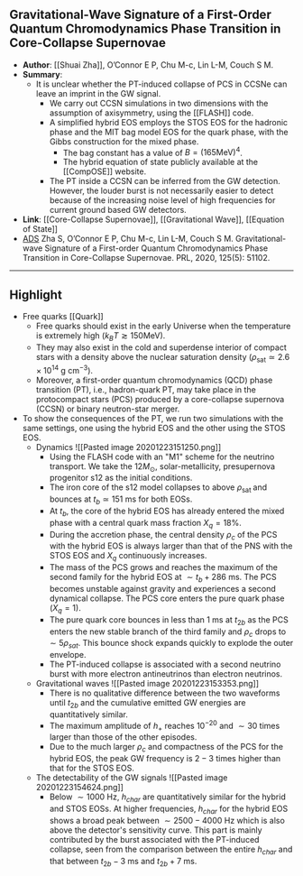 ## Gravitational-Wave Signature of a First-Order Quantum Chromodynamics Phase Transition in Core-Collapse Supernovae

- **Author**: [[Shuai Zha]], O’Connor E P, Chu M-c, Lin L-M, Couch S M.
- **Summary**:
	- It is unclear whether the PT-induced collapse of PCS in CCSNe can leave an imprint in the GW signal.
		- We carry out CCSN simulations in two dimensions with the assumption of axisymmetry, using the [[FLASH]] code.
		- A simplified hybrid EOS employs the STOS EOS for the hadronic phase and the MIT bag model EOS for the quark phase, with the Gibbs construction for the mixed phase.
			- The bag constant has a value of $B=(165 \mathrm{MeV})^{4}$.
			- The hybrid equation of state publicly available at the [[CompOSE]] website.
		- The PT inside a CCSN can be inferred from the GW detection. However, the louder burst is not necessarily easier to detect because of the increasing noise level of high frequencies for current ground based GW detectors.
- **Link**: [[Core-Collapse Supernovae]], [[Gravitational Wave]], [[Equation of State]]
- [ADS](https://ui.adsabs.harvard.edu/abs/2020PhRvL.125e1102Z) Zha S, O’Connor E P, Chu M-c, Lin L-M, Couch S M. Gravitational-wave Signature of a First-order Quantum Chromodynamics Phase Transition in Core-Collapse Supernovae. PRL, 2020, 125(5): 51102.

___

## Highlight

- Free quarks [[Quark]]
	- Free quarks should exist in the early Universe when the temperature is extremely high ($k_{B} T \gtrsim 150 \mathrm{MeV}$).
	- They may also exist in the cold and superdense interior of compact stars with a density above the nuclear saturation density ($\rho_{\mathrm{sat}} \simeq 2.6 \times 10^{14} \mathrm{~g} \mathrm{~cm}^{-3}$).
	- Moreover, a first-order quantum chromodynamics (QCD) phase transition (PT), i.e., hadron-quark PT, may take place in the protocompact stars (PCS) produced by a core-collapse supernova (CCSN) or binary neutron-star merger.
- To show the consequences of the PT, we run two simulations with the same settings, one using the hybrid EOS and the other using the STOS EOS.
	- Dynamics
		![[Pasted image 20201223151250.png]]
		- Using the FLASH code with an "M1" scheme for the neutrino transport. We take the $12 M_{\odot}$, solar-metallicity, presupernova progenitor s12 as the initial conditions.
		- The iron core of the s12 model collapses to above $\rho_{\text {sat }}$ and bounces at $t_{b} \simeq 151 \mathrm{~ms}$ for both EOSs.
		- At $t_{b}$, the core of the hybrid EOS has already entered the mixed phase with a central quark mass fraction $X_{q}=18 \%$.
		- During the accretion phase, the central density $\rho_{c}$ of the PCS with the hybrid EOS is always larger than that of the PNS with the STOS EOS and $X_{q}$ continuously increases.
		- The mass of the PCS grows and reaches the maximum of the second family for the hybrid EOS at $\sim t_{b}+286 \mathrm{~ms}$. The PCS becomes unstable against gravity and experiences a second dynamical collapse. The PCS core enters the pure quark phase ($X_{q}=1$).
		- The pure quark core bounces in less than $1 \mathrm{~ms}$ at $t_{2 b}$ as the PCS enters the new stable branch of the third family and $\rho_{c}$ drops to $\sim 5 \rho_{sat}$. This bounce shock expands quickly to explode the outer envelope.
		- The PT-induced collapse is associated with a second neutrino burst with more electron antineutrinos than electron neutrinos.
	- Gravitational waves
		![[Pasted image 20201223153353.png]]
		- There is no qualitative difference between the two waveforms until $t_{2 b}$ and the cumulative emitted GW energies are quantitatively similar.
		- The maximum amplitude of $h_{+}$ reaches $10^{-20}$ and $\sim 30$ times larger than those of the other episodes.
		- Due to the much larger $\rho_{c}$ and compactness of the PCS for the hybrid EOS, the peak GW frequency is $2-3$ times higher than that for the STOS EOS.
	- The detectability of the GW signals
		![[Pasted image 20201223154624.png]]
		- Below $\sim 1000 \mathrm{~Hz}$, $h_{char}$ are quantitatively similar for the hybrid and STOS EOSs. At higher frequencies, $h_{char}$ for the hybrid EOS shows a broad peak between $\sim 2500-4000 \mathrm{~Hz}$ which is also above the detector's sensitivity curve. This part is mainly contributed by the burst associated with the PT-induced collapse, seen from the comparison between the entire $h_{char}$ and that between $t_{2 b}-3 \mathrm{~ms}$ and $t_{2 b}+7 \mathrm{~ms}$.